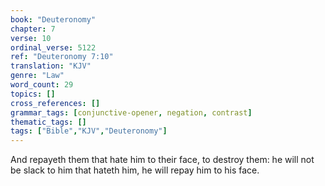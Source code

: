 ```yaml
---
book: "Deuteronomy"
chapter: 7
verse: 10
ordinal_verse: 5122
ref: "Deuteronomy 7:10"
translation: "KJV"
genre: "Law"
word_count: 29
topics: []
cross_references: []
grammar_tags: [conjunctive-opener, negation, contrast]
thematic_tags: []
tags: ["Bible","KJV","Deuteronomy"]
---
```

And repayeth them that hate him to their face, to destroy them: he will not be slack to him that hateth him, he will repay him to his face.
